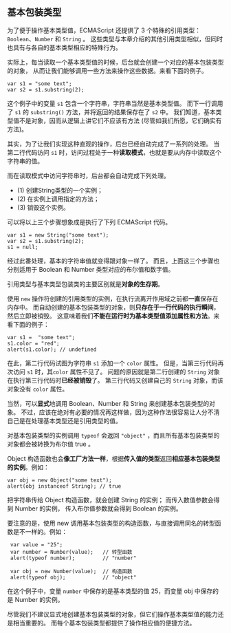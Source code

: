 ## 基本包装类型

为了便于操作基本类型值，ECMAScript 还提供了 3 个特殊的引用类型：`Boolean`、`Number` 和 `String` 。
这些类型与本章介绍的其他引用类型相似，但同时也具有与各自的基本类型相应的特殊行为。

实际上，每当读取一个基本类型值的时候，后台就会创建一个对应的基本包装类型的对象，
从而让我们能够调用一些方法来操作这些数据。来看下面的例子。

	var s1 = "some text";
    var s2 = s1.substring(2);

这个例子中的变量 `s1` 包含一个字符串，字符串当然是基本类型值。
而下一行调用了 `s1` 的 `substring()` 方法，并将返回的结果保存在了 `s2` 中。
我们知道，基本类型值不是对象，因而从逻辑上讲它们不应该有方法
(尽管如我们所愿，它们确实有方法)。

其实，为了让我们实现这种直观的操作，后台已经自动完成了一系列的处理。
当第二行代码访问 `s1` 时，访问过程处于一种**读取模式**，也就是要从内存中读取这个字符串的值。

而在读取模式中访问字符串时，后台都会自动完成下列处理。
 - (1) 创建String类型的一个实例；
 - (2) 在实例上调用指定的方法；
 - (3) 销毁这个实例。

可以将以上三个步骤想象成是执行了下列 ECMAScript 代码。

	var s1 = new String("some text");
	var s2 = s1.substring(2);
	s1 = null;

经过此番处理，基本的字符串值就变得跟对象一样了。
而且，上面这三个步骤也分别适用于 Boolean 和 Number 类型对应的布尔值和数字值。

引用类型与基本类型包装类的主要区别就是**对象的生存期**。

使用 `new` 操作符创建的引用类型的实例，在执行流离开作用域之前都**一直**保存在内存中。
而自动创建的基本包装类型的对象，则**只存在于一行代码的执行瞬间**，然后立即被销毁。
这意味着我们**不能在运行时为基本类型值添加属性和方法**。来看下面的例子：

	var s1 =  "some text";
    s1.color = "red";
    alert(s1.color); // undefined

在此，第二行代码试图为字符串 `s1` 添加一个 `color` 属性。
但是，当第三行代码再次访问 `s1` 时，其`color` 属性不见了。
问题的原因就是第二行创建的 `String` 对象在执行第三行代码时**已经被销毁**了。
第三行代码又创建自己的 `String` 对象，而该对象没有 `color` 属性。

当然，可以**显式**地调用 Boolean、Number 和 String 来创建基本包装类型的对象。
不过，应该在绝对有必要的情况再这样做，因为这种作法很容易让人分不清自己是在处理基本类型还是引用类型的值。

对基本包装类型的实例调用 `typeof` 会返回 `"object"` ，而且所有基本包装类型的对象都会被转换为布尔值 true 。

Object 构造函数也会**像工厂方法一样**，根据**传入值的类型**返回**相应基本包装类型的实例**。例如：

	var obj = new Object("some text");
    alert(obj instanceof String); // true

把字符串传给 Object 构造函数，就会创建 String 的实例；
而传入数值参数会得到 Number 的实例，
传入布尔值参数就会得到 Boolean 的实例。

要注意的是，<red>使用 new 调用基本包装类型的构造函数，与直接调用同名的转型函数是不一样的</red>。例如：

     var value = "25";
     var number = Number(value);   // 转型函数
     alert(typeof number);         // "number"

     var obj = new Number(value);  // 构造函数
     alert(typeof obj);            // "object"

在这个例子中，变量 `number` 中保存的是基本类型的值 25，而变量 obj 中保存的是 Number 的实例。

尽管我们不建议显式地创建基本包装类型的对象，但它们操作基本类型值的能力还是相当重要的。
而每个基本包装类型都提供了操作相应值的便捷方法。

